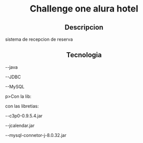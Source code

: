 <h1 align ="center">Challenge one alura hotel</h1>

<h2 align ="center">Descripcion</h2> 
sistema de recepcion de reserva

<h2 align ="center">Tecnologia</h2>
<p>--java</p>
<p>--JDBC</p>
<p>--MySQL</p>

p>Con la lib:</p>con las libretias:
<p>--c3p0-0.9.5.4.jar</p>
<p>--jcalendar.jar</p>
<p>--mysql-connetor-j-8.0.32.jar</p>

